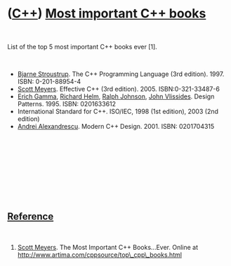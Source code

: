 
 

 

 

 

 

([C++](Cpp.md)) [Most important C++ books](CppMostImportantCppBooks.md)
=========================================================================

 

List of the top 5 most important C++ books ever \[1\].

 

-   [Bjarne Stroustrup](CppBjarneStroustrup.md). The C++ Programming
    Language (3rd edition). 1997. ISBN: 0-201-88954-4
-   [Scott Meyers](CppScottMeyers.md). Effective C++ (3rd edition).
    2005. ISBN:0-321-33487-6
-   [Erich Gamma](CppErichGamma.md), [Richard
    Helm](CppRichardHelm.md), [Ralph Johnson](CppRalphJohnson.md),
    [John Vlissides](CppJohnVlissides.md). Design Patterns. 1995. ISBN:
    0201633612
-   International Standard for C++. ISO/IEC, 1998 (1st edition), 2003
    (2nd edition)
-   [Andrei Alexandrescu](CppAndreiAlexandrescu.md). Modern C++ Design.
    2001. ISBN: 0201704315

 

 

 

 

 

[Reference](CppReferences.md)
------------------------------

 

1.  [Scott Meyers](CppScottMeyers.md). The Most Important
    C++ Books...Ever. Online at
    http://www.artima.com/cppsource/top\_cpp\_books.html

 

 

 

 

 

 

